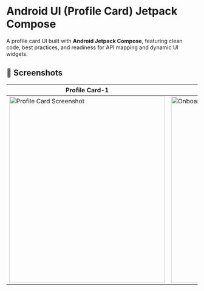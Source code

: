 # Android UI (Profile Card) Jetpack Compose

A profile card UI built with **Android Jetpack Compose**, featuring clean code, best practices, and readiness for API mapping and dynamic UI widgets.

## 📸 Screenshots

| Profile Card-1                                                                                         | Profile Card-2                                                                                  |
|------------------------------------------------------------------------------------------------------|-------------------------------------------------------------------------------------------------------|
| <img width="410" height="491" alt="Profile Card Screenshot" src="https://github.com/user-attachments/assets/2d8060bc-055a-44d4-87d5-596a41e94657" /> | <img width="410" height="491" alt="Onboarding Screenshot" src="https://github.com/user-attachments/assets/d1d2de60-ab6f-4afa-ab8f-d59c93847663" /> |

